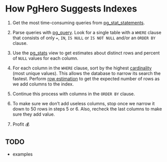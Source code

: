 # How PgHero Suggests Indexes

1. Get the most time-consuming queries from [pg_stat_statements](https://www.postgresql.org/docs/current/static/pgstatstatements.html).

2. Parse queries with [pg_query](https://github.com/lfittl/pg_query).  Look for a single table with a `WHERE` clause that consists of only `=`, `IN`, `IS NULL` or `IS NOT NULL` and/or an `ORDER BY` clause.

3. Use the [pg_stats](https://www.postgresql.org/docs/current/static/view-pg-stats.html) view to get estimates about distinct rows and percent of `NULL` values for each column.

4. For each column in the `WHERE` clause, sort by the highest [cardinality](https://en.wikipedia.org/wiki/Cardinality_(SQL_statements)) (most unique values). This allows the database to narrow its search the fastest. Perform [row estimation](https://www.postgresql.org/docs/current/static/row-estimation-examples.html) to get the expected number of rows as we add columns to the index.

5. Continue this process with columns in the `ORDER BY` clause.

6. To make sure we don’t add useless columns, stop once we narrow it down to 50 rows in steps 5 or 6. Also, recheck the last columns to make sure they add value.

7. Profit :moneybag:

## TODO

- examples
